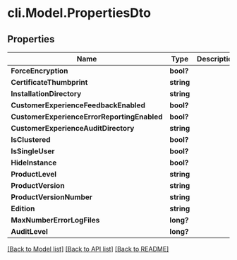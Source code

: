 # cli.Model.PropertiesDto

## Properties

Name | Type | Description | Notes
------------ | ------------- | ------------- | -------------
**ForceEncryption** | **bool?** |  | [optional] 
**CertificateThumbprint** | **string** |  | [optional] 
**InstallationDirectory** | **string** |  | [optional] 
**CustomerExperienceFeedbackEnabled** | **bool?** |  | [optional] 
**CustomerExperienceErrorReportingEnabled** | **bool?** |  | [optional] 
**CustomerExperienceAuditDirectory** | **string** |  | [optional] 
**IsClustered** | **bool?** |  | [optional] 
**IsSingleUser** | **bool?** |  | [optional] 
**HideInstance** | **bool?** |  | [optional] 
**ProductLevel** | **string** |  | [optional] 
**ProductVersion** | **string** |  | [optional] 
**ProductVersionNumber** | **string** |  | [optional] 
**Edition** | **string** |  | [optional] 
**MaxNumberErrorLogFiles** | **long?** |  | [optional] 
**AuditLevel** | **long?** |  | [optional] 

[[Back to Model list]](../README.md#documentation-for-models) [[Back to API list]](../README.md#documentation-for-api-endpoints) [[Back to README]](../README.md)

